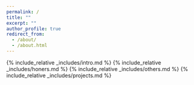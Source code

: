 ```yaml
---
permalink: /
title: ""
excerpt: ""
author_profile: true
redirect_from: 
  - /about/
  - /about.html
---
```

<span class='anchor' id='about-me'></span>

{% include_relative _includes/intro.md %}
{% include_relative _includes/honers.md %}
{% include_relative _includes/others.md %}
{% include_relative _includes/projects.md %}
